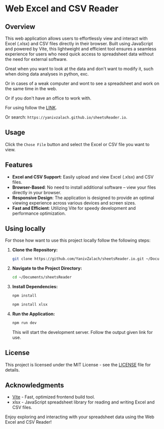 # Web Excel and CSV Reader

## Overview

This web application allows users to effortlessly view and interact with Excel (.xlsx) and CSV files directly in their browser. Built using JavaScript and powered by Vite, this lightweight and efficient tool ensures a seamless experience for users who need quick access to spreadsheet data without the need for external software.

Great when you want to look at the data and don't want to modify it, such when doing data analyses in python, exc.

Or in cases of a weak computer and wont to see a spreadsheet and work on the same time in the web.

Or if you don't have an office to work with.

For using follow the [LINK](https://yanivzalach.github.io/sheetsReader.io/).

Or search: `https://yanivzalach.github.io/sheetsReader.io`.

## Usage

Click the `Chose File` button and select the Excel or CSV file you want to view.

## Features

- **Excel and CSV Support**: Easily upload and view Excel (.xlsx) and CSV files.
- **Browser-Based**: No need to install additional software – view your files directly in your browser.
- **Responsive Design**: The application is designed to provide an optimal viewing experience across various devices and screen sizes.
- **Fast and Efficient**: Utilizing Vite for speedy development and performance optimization.

## Using locally

For those how want to use this project locally follow the following steps:

1. **Clone the Repository:**
   ```bash
   git clone https://github.com/YanivZalach/sheetsReader.io.git ~/Documents/sheetsReader
   ```

2. **Navigate to the Project Directory:**
   ```bash
   cd ~/Documents/sheetsReader
   ```

3. **Install Dependencies:**
   ```bash
   npm install
   ```

    ```bash
    npm install xlsx
    ```

4. **Run the Application:**
   ```bash
   npm run dev
   ```

   This will start the development server. Follow the output given link for use.

## License

This project is licensed under the MIT License - see the [LICENSE](LICENSE) file for details.

## Acknowledgments

- [Vite](https://vitejs.dev/) - Fast, optimized frontend build tool.
- xlsx - JavaScript spreadsheet library for reading and writing Excel and CSV files.

Enjoy exploring and interacting with your spreadsheet data using the Web Excel and CSV Reader!
